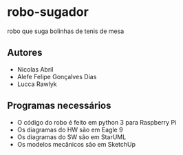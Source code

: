 # robo-sugador

robo que suga bolinhas de tenis de mesa

## Autores
* Nicolas Abril
* Alefe Felipe Gonçalves Dias
* Lucca Rawlyk

## Programas necessários
* O código do robo é feito em python 3 para Raspberry Pi
* Os diagramas do HW são em Eagle 9
* Os diagramas do SW são em StarUML
* Os modelos mecânicos são em SketchUp
